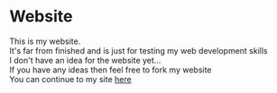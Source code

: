 # Website
This is my website.
<br />
It's far from finished and is just for testing my web development skills
<br />
I don't have an idea for the website yet...
<br />
If you have any ideas then feel free to fork my website
<br />
You can continue to my site [here](https://ethans-tech.me/app/index.html)
